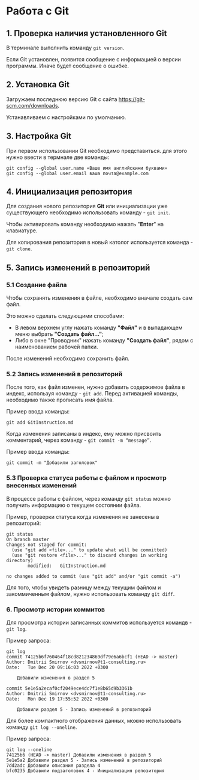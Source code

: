 # Работа с Git

## 1. Проверка наличия установленного Git
В терминале выполнить команду `git version`.

Если Git установлен, появится сообщение с информацией о версии программы. Иначе будет сообщение о ошибке.

## 2. Установка Git
Загружаем последнюю версию Git с сайта https://git-scm.com/downloads.

 Устанавливаем с настройками по умолчанию.

## 3. Настройка Git
При первом использовании Git необходимо представиться. для этого нужно ввести в термнале две команды:
```
git config --global user.name «Ваше имя английскими буквами»
git config --global user.email ваша почта@example.com
```

## 4. Инициализация репозитория
Для создания нового репозитория **Git** или инициализации уже существующего необходимо использовать команду - `git init`.

Чтобы активировать команду необходимо нажать "**Enter**" на клавиатуре.

Для копирования репозитория в новый католог используется команда - `git clone`.

## 5. Запись изменений в репозиторий
### 5.1 Создание файла 

Чтобы сохранять изменения в файле, необходимо вначале создать сам файл.

Это можно сделать следующими способами:

*  В левом верхнем углу нажать команду **"Файл"** и в выпадающем меню выбрать **"Создать файл..."**;
* Либо в окне "Проводник" нажать команду **"Создать файл"**, рядом с наименованием рабочей папки.

После изменений необходимо сохранить файл.

### 5.2 Запись изменений в репозиторий
После того, как файл изменен, нужно добавить содержимое файла в индекс, используя команду - `git add`. Перед активацией команды, необходимо также прописать имя файла.

Пример ввода команды:
```
git add GitInstruction.md
```
Когда изменения записаны в индекс, ему можно присвоить комментарий, через команду - `git commit -m “message”`.

Пример ввода команды:
```
git commit -m "Добавили заголовок"
```
### 5.3 Проверка статуса работы с файлом и просмотр внесенных изменений
В процессе работы с файлом, через команду `git status` можно получить информацию о текущем состоянии файла.

Пример, проверки статуса когда изменения не занесены в репозиторий:
```
git status
On branch master
Changes not staged for commit:
  (use "git add <file>..." to update what will be committed)
  (use "git restore <file>..." to discard changes in working directory)
        modified:   GitInstruction.md

no changes added to commit (use "git add" and/or "git commit -a")
```
Для того, чтобы увидеть разницу между текущим файлом и закоммиченным файлом, нужно использовать команду `git diff`.
### 6. Просмотр истории коммитов 
Для просмотра истории записанных коммитов используется командв - `git log`.

Пример запроса:
```
git log
commit 74125b6f760464f18cd821234869df79e6a6bcf1 (HEAD -> master)
Author: Dmitrii Smirnov <dvsmirnov@t1-consulting.ru>
Date:   Tue Dec 20 09:16:03 2022 +0300

    Добавили изменения в раздел 5

commit 5e1e5a2ecaf0cf2049ece4dc7f1e8b65d9b3361b
Author: Dmitrii Smirnov <dvsmirnov@t1-consulting.ru>
Date:   Mon Dec 19 17:55:52 2022 +0300

    Добавили раздел 5 - Запись изменений в репозиторий
```
Для более компактного отображения данных, можно использовать команду `git log --oneline`.

Пример запроса:
```
git log --oneline
74125b6 (HEAD -> master) Добавили изменения в раздел 5
5e1e5a2 Добавили раздел 5 - Запись изменений в репозиторий
7dd2adc Добавили описания раздела 4
bfc0235 Добавили подзаголовок 4 - Инициализация репозитория
```



